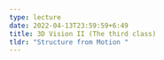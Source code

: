 ```yaml
---
type: lecture
date: 2022-04-13T23:59:59+6:49
title: 3D Vision II (The third class)
tldr: "Structure from Motion "
---
```

